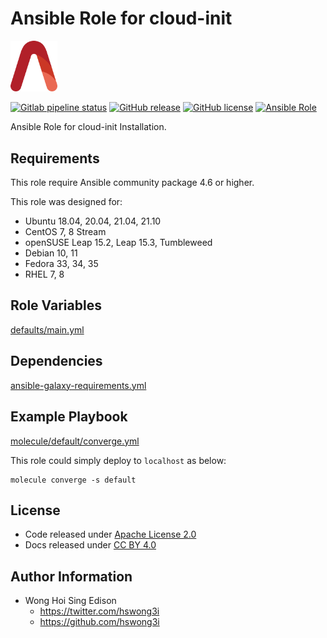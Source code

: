 # Ansible Role for cloud-init

<img src="/alvistack.svg" width="75" alt="AlviStack">

[![Gitlab pipeline status](https://img.shields.io/gitlab/pipeline/alvistack/ansible-role-cloud_init/master)](https://gitlab.com/alvistack/ansible-role-cloud_init/-/pipelines)
[![GitHub release](https://img.shields.io/github/release/alvistack/ansible-role-cloud_init.svg)](https://github.com/alvistack/ansible-role-cloud_init/releases)
[![GitHub license](https://img.shields.io/github/license/alvistack/ansible-role-cloud_init.svg)](https://github.com/alvistack/ansible-role-cloud_init/blob/master/LICENSE)
[![Ansible Role](https://img.shields.io/badge/galaxy-alvistack.cloud_init-blue.svg)](https://galaxy.ansible.com/alvistack/cloud_init)

Ansible Role for cloud-init Installation.

## Requirements

This role require Ansible community package 4.6 or higher.

This role was designed for:

  - Ubuntu 18.04, 20.04, 21.04, 21.10
  - CentOS 7, 8 Stream
  - openSUSE Leap 15.2, Leap 15.3, Tumbleweed
  - Debian 10, 11
  - Fedora 33, 34, 35
  - RHEL 7, 8

## Role Variables

[defaults/main.yml](defaults/main.yml)

## Dependencies

[ansible-galaxy-requirements.yml](ansible-galaxy-requirements.yml)

## Example Playbook

[molecule/default/converge.yml](molecule/default/converge.yml)

This role could simply deploy to `localhost` as below:

    molecule converge -s default

## License

  - Code released under [Apache License 2.0](LICENSE)
  - Docs released under [CC BY 4.0](http://creativecommons.org/licenses/by/4.0/)

## Author Information

  - Wong Hoi Sing Edison
      - <https://twitter.com/hswong3i>
      - <https://github.com/hswong3i>
